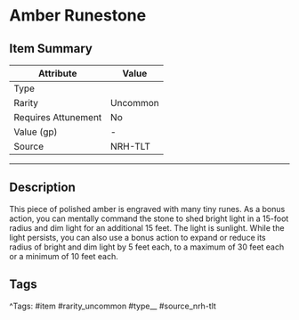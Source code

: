 # Amber Runestone

## Item Summary

| Attribute            | Value                        |
|----------------------|------------------------------|
| Type                 |   |
| Rarity               | Uncommon             |
| Requires Attunement  | No                |
| Value (gp)           | -    |
| Source               | NRH-TLT |

---

## Description

This piece of polished amber is engraved with many tiny runes. As a bonus action, you can mentally command the stone to shed bright light in a 15-foot radius and dim light for an additional 15 feet. The light is sunlight. While the light persists, you can also use a bonus action to expand or reduce its radius of bright and dim light by 5 feet each, to a maximum of 30 feet each or a minimum of 10 feet each.

## Tags

^Tags: #item #rarity_uncommon #type__ #source_nrh-tlt